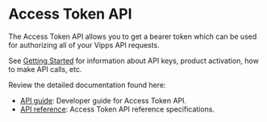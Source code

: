 <!-- START_METADATA
---
title: Introduction
sidebar_position: 1
hide_table_of_contents: true
pagination_next: null
pagination_prev: null
---
END_METADATA -->

# Access Token API

The Access Token API allows you to get a bearer token which can be used for authorizing all of your Vipps API requests.

See
[Getting Started](https://vippsas.github.io/vipps-developer-docs/docs/vipps-developers/vipps-getting-started)
for information about API keys, product activation, how to make API calls, etc.

Review the detailed documentation found here:

* [API guide](vipps-accesstoken-api.md): Developer guide for Access Token API.
* [API reference](https://vippsas.github.io/vipps-developer-docs/api/ecom): Access Token API reference specifications.
